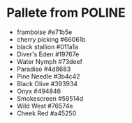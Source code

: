 # Pallete from POLINE

- framboise #e71b5e
- cherry picking #66061b
- black stallion #011a1a
- Diver's Eden #19767e
- Water Nymph #73deef
- Paradiso #4d8683
- Pine Needle #3b4c42
- Black Olive #393934
- Onyx #494846
- Smokescreen #59514d
- Wild West #76574e
- Cheek Red #a45250

